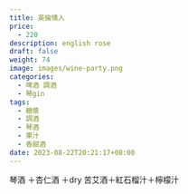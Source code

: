 ```yaml
---
title: 英倫情人
price:
  - 220
description: english rose
draft: false
weight: 74
image: images/wine-party.png
categories:
  - 啤酒 調酒
  - 琴gin
tags:
  - 糖漿
  - 調酒
  - 琴酒
  - 果汁
  - 香甜酒
date: 2023-08-22T20:21:17+08:00
---
```

 琴酒 ＋杏仁酒 ＋dry 苦艾酒＋紅石榴汁＋檸檬汁